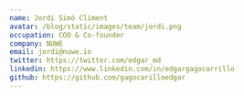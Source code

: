 ```yaml
---
name: Jordi Simó Climent
avatar: /blog/static/images/team/jordi.png
occupation: COO & Co-founder
company: NUWE
email: jordi@nuwe.io
twitter: https://twitter.com/edgar_md
linkedin: https://www.linkedin.com/in/edgargagocarrillo
github: https://github.com/gagocarilloedgar
---
```

